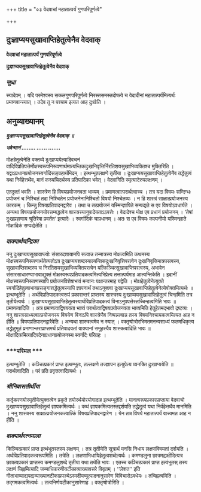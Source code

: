 +++
title = "०३ वेदवाचां महातात्पर्यं गुणपरिपूर्णत्वे"

+++


## दुःज्ञाप्ययसुखावाप्तिहेतुत्वेनैव वेदवाक्

**वेदवाचां महातात्पर्यं गुणपरिपूर्णत्वे**

**दुःज्ञाप्ययसुखावाप्तिहेतुत्वेनैव वेदवाक्**

### ***सुधा***

स्यादेवम् । यदि परमेश्वस्य सकलगुणपरिपूर्णत्वे निरस्तसमस्तदोषत्वे च वेदादीनां महातात्पर्यमित्यर्थः प्रमाणवान्स्यात् । तदेव तु न पश्याम इत्यत आह दुःखेति ।

## **अनुव्याख्यानम्**

***दुःज्ञाप्ययसुखावाप्तिहेतुत्वेनैव वेदवाक् ॥***

***भवेन्मानं ........ ...... .......***

मोक्षहेतुत्वेनेति वक्तव्ये दुःखाप्ययेत्यादिवचनं वादिविप्रतिपत्तेर्मोक्षस्वरूपनिरूपणार्थमात्यन्तिकदुःखनिवृत्तिर्निरतिशयसुखाभिव्यक्तिश्च मुक्तिरिति । यद्वाऽप्रधानप्रयोजनस्वर्गादिसङ्ग्रहार्थमिदम् । इत्थम्भूतलक्षणे तृतीया । दुःखाप्ययसुखावाप्तिहेतुत्वेनैव तद्धेतुत्वं यथा निर्वहेत्तथैव, मानं कस्यचिदर्थस्य प्रतिपादिका भवेत् । वेदवागिति स्मृत्यादेरुपलक्षणम् ।

एतदुक्तं भवति । शास्त्रेण हि विषयप्रयोजनवता भाव्यम् । प्रमाणत्वात्परार्थत्वाच्च । तत्र यदा विषयः सन्दिग्धः प्रयोजनं च निश्चितं तदा निश्चितेन प्रयोजनेनानिश्चितो विषयो निश्चेतव्यः । न हि शास्त्रं साक्षात्प्रयोजनस्य कारकम् । किन्तु विषयप्रतिपादनद्वारैव । तथा च तत्प्रयोजनं यस्मिन्ज्ञापिते सम्पद्यते स एव विषयोऽवधार्यते । अन्यथा विषयप्रयोजनयोरसम्बद्धत्वेन शास्त्रस्यानुपादेयताऽऽपत्तेः । वेदादेश्च मोक्ष एव प्रधानं प्रयोजनम् । ‘तेषां दुःखप्रहाणाय श्रुतिरेषा प्रवर्तत’ इत्यादेः । स्वर्गादिकं चाप्रधानम् । अतः स एव विषयः कल्पनीयो यस्मिन्ज्ञाते मोक्षादिकं सम्पद्येतेति ।

### ***वाक्यार्थचन्द्रिका***

ननु दुःखाप्ययसुखावाप्त्योः संसारदशायामपि सत्वान्न तन्मात्रस्य मोक्षत्वमिति कथमस्य मोक्षस्वरूपनिरूपणार्थतेत्यतोऽत्र दुःखाप्ययशब्दस्यात्यन्तिकदुःखनिवृत्तिपरत्वेन दुःखनिवृत्तिमात्रपरत्वस्य, सुखावाप्तिशब्दस्य च निरतिशयसुखाभिव्यक्तिपरत्वेन यत्किञ्चित्सुखावाप्तिपरत्वस्य, अभावेन संसारसाधारण्याभावाद्युक्तं मोक्षस्वरूपप्रतिपादकत्वमित्यभिप्रेत्य तत्तात्पर्यमाह आत्यन्तिकेति । इदानीं मोक्षस्वरूपनिरूपणस्यापि प्रयोजनविशेषाभावं मन्वानः पक्षान्तरमाह यद्वेति । मोक्षहेतुत्वेनेत्युक्ते स्वर्गादिहेतुत्वाभावप्रसङ्गात्तद्धेतुत्वस्यापि ज्ञापनार्थं तथाऽनुक्त्वा दुःखाप्ययसुखावाप्तिहेतुत्वेनेत्येवोक्तमित्यर्थः ॥ इत्थम्भूतेति । अर्थविप्रतिपादकत्वरूपं प्रकारान्तरं प्राप्तस्य शास्त्रस्य दुःखाप्ययसुखावाप्तिहेतुत्वं चिन्हमिति तत्र तृतीयेत्यर्थः । दुःखाप्ययसुखावाप्तिहेतुत्वस्यार्थविप्रतिपादकत्वं विनाऽनुपपत्तेस्तच्चिन्हत्वमिति भावः ॥ प्रमाणत्वादिति । अत्र प्रमाणत्वाद्विषयवता भाव्यं परार्थत्वाद्विषयप्रयोजनवता भाव्यमिति हेतुहेतमद्भावो द्रष्टव्यः । ननु शास्त्रसाध्यत्वात्प्रयोजनस्य विषयेण विनाऽपि शास्त्रेणैव निष्पन्नत्वान्न तस्य विषयनिश्चायकत्वमित्यत आह न हीति ॥ विषयप्रतिपादनद्वारैवेति । अन्यथा शास्त्रत्वमेव न स्यात् । वक्तृश्रोत्रोरभिमतमनन्यसाध्यं फलमधिकृत्य तद्धेतुभूतं प्रमाणान्तराप्राप्तमर्थं प्रतिपादयतां वाक्यानां समूहस्यैव शास्त्रत्वादिति भावः ॥ मोक्षादिकमित्यादिपदेनाप्रधानप्रयोजनस्य स्वर्गादेः परिग्रहः ।

### ***परिमल ***

इत्थम्भूतेति । कञ्चित्प्रकारं प्राप्त इत्थम्भूतः, तल्लक्षणे तज्ज्ञापन इत्युपेत्य व्यनक्ति दुःखाप्ययेति ॥ परार्थत्वादिति । परं प्रति प्रवृत्तत्वादित्यर्थः ।

### ***श्रीनिवासतीर्थीया***

कर्तृकरणयोस्मृतीयेत्युक्तत्वेन प्रकृते तयोरर्थयोरयोगादाह इत्थम्भूतेति । मानत्वरूपप्रकारप्राप्ताया वेदवाचो दुःखाप्ययसुखावाप्तिहेतुत्वं ज्ञापकमित्यर्थः । कथं ज्ञापकमित्यतस्तद्दर्शयति तद्धेतुत्वं यथा निर्वहेत्तथैव मानमिति । ननु शास्त्रस्य साक्षात्प्रयोजनकत्वात्किं विषयप्रतिपादनद्वारेण । येन तत्र विषये महातात्पर्यं वाच्यमत आह न हीति ।

### ***वाक्यार्थरत्नमाला***

किञ्चित्प्रकारं प्राप्त इत्थंभूतस्तस्य लक्षणम् । तत्र तृतीयेति सूत्रार्थं मनसि निधाय लक्षणविषयतां दर्शयति । अर्थविप्रतिपादकत्वरूपमिति । तत्रेति । लक्षणाभिधायिहेतुत्वशब्देत्यर्थः । कमण्डलुना छात्रमद्राक्षीदित्यत्र छात्रत्वप्रकारं प्राप्तस्य कमण्डलुशब्दे तृतीया यथा तथेति भावः । एतच्च कञ्चित्प्रकारं प्राप्त इत्यंभूतस् तस्य लक्षणं चिह्नमित्यादि जन्माधिकरणीयटीकाव्याख्यावसरे विवृतम् । ‘‘लेशत’’ इति गीताभाष्याद्यपद्यव्याख्यानटीकाप्रपञ्चेऽस्मदीयव्युत्पादनानुसारेण विविचारोऽवधेयः । तचिह्नत्वमिति । तद्गमकत्वमित्यर्थः । तत्वनिर्णयटीकानुसारेणाह । वक्तृश्रोत्रोरिति ।

